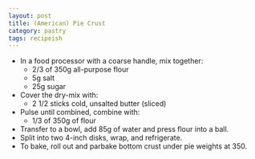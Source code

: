 ```yaml
---
layout: post
title: (American) Pie Crust
category: pastry
tags: recipeish
---
```


* In a food processor with a coarse handle, mix together:
  - 2/3 of 350g all-purpose flour
  - 5g salt
  - 25g sugar
* Cover the dry-mix with:
  - 2 1/2 sticks cold, unsalted butter (sliced)
* Pulse until combined, combine with:
  - 1/3 of 350g of flour
* Transfer to a bowl, add 85g of water and press flour into a ball.
* Split into two 4-inch disks, wrap, and refrigerate.
* To bake, roll out and parbake bottom crust under pie weights at 350.
